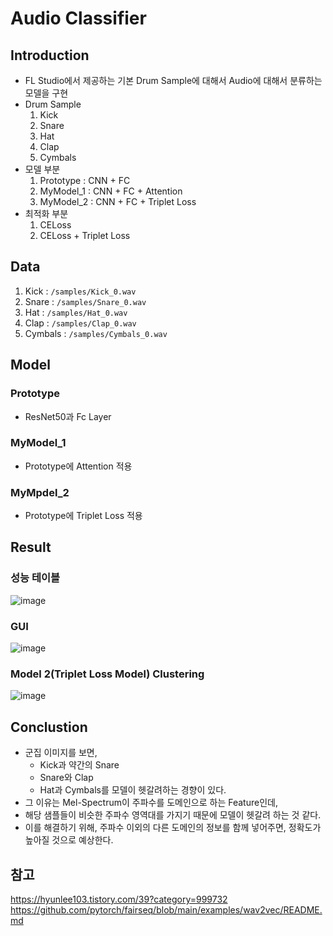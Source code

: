 # Audio Classifier

## Introduction
+ FL Studio에서 제공하는 기본 Drum Sample에 대해서 Audio에 대해서 분류하는 모델을 구현
+ Drum Sample
    1. Kick
    2. Snare
    3. Hat
    4. Clap
    5. Cymbals
+ 모델 부분
  1. Prototype : CNN + FC
  2. MyModel_1 : CNN + FC + Attention
  3. MyModel_2 : CNN + FC + Triplet Loss
+ 최적화 부분
  1. CELoss
  2. CELoss + Triplet Loss

## Data
1. Kick : `/samples/Kick_0.wav`
2. Snare : `/samples/Snare_0.wav`
3. Hat : `/samples/Hat_0.wav`
4. Clap : `/samples/Clap_0.wav`
5. Cymbals : `/samples/Cymbals_0.wav`

## Model
### Prototype
+ ResNet50과 Fc Layer

### MyModel_1
+ Prototype에 Attention 적용

### MyMpdel_2
+ Prototype에 Triplet Loss 적용

## Result
### 성능 테이블
![image](https://user-images.githubusercontent.com/28241676/173590123-5924aeae-82db-4a93-838a-2254e665879d.png)

### GUI
![image](https://user-images.githubusercontent.com/28241676/173580302-812f0739-2528-457e-92bb-2644a7d3b318.png)

### Model 2(Triplet Loss Model) Clustering
![image](https://user-images.githubusercontent.com/28241676/173583724-0acb7d71-5d49-4b2f-a6bc-cdeb8f7123d9.png)

## Conclustion
+ 군집 이미지를 보면,
  + Kick과 약간의 Snare
  + Snare와 Clap
  + Hat과 Cymbals를 모델이 헷갈려하는 경향이 있다.
+ 그 이유는 Mel-Spectrum이 주파수를 도메인으로 하는 Feature인데,
+ 해당 샘플들이 비슷한 주파수 영역대를 가지기 때문에 모델이 헷갈려 하는 것 같다.
+ 이를 해결하기 위해, 주파수 이외의 다른 도메인의 정보를 함께 넣어주면, 정확도가 높아질 것으로 예상한다.



## 참고
https://hyunlee103.tistory.com/39?category=999732
https://github.com/pytorch/fairseq/blob/main/examples/wav2vec/README.md